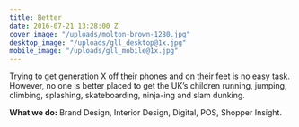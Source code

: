 ```yaml
---
title: Better
date: 2016-07-21 13:28:00 Z
cover_image: "/uploads/molton-brown-1280.jpg"
desktop_image: "/uploads/gll_desktop@1x.jpg"
mobile_image: "/uploads/gll_mobile@1x.jpg"
---
```


Trying to get generation X off their phones and on their feet is no easy task. However, no one is better placed to get the UK’s children running,  jumping, climbing, splashing, skateboarding, ninja-ing and slam dunking.

**What we do:** Brand Design, Interior Design, Digital, POS,  Shopper Insight.